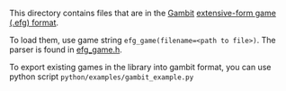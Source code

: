 This directory contains files that are in the
[Gambit](http://www.gambit-project.org/)
[extensive-form game (.efg) format](http://www.gambit-project.org/gambit14/formats.html).

To load them, use game string `efg_game(filename=<path to file>)`.
The parser is found in [efg_game.h](https://github.com/deepmind/open_spiel/blob/master/open_spiel/games/efg_game.h).

To export existing games in the library into gambit format, you can use python
script `python/examples/gambit_example.py`
